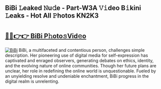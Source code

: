 ## BiBi 𝙻eaked 𝙽u𝚍e - Part-W3A 𝚅𝚒deo B𝚒kini 𝙻eaks - Hot All 𝙿hotos KN2K3

# <h2><a href="http://ld2j00w.urlbe.top/?page=BiBi">🔗🔗👉👉 BiBi P𝚑oto𝚜Vid𝚎o</a></h2>

[![BiBi](https://i.imgur.com/eBuTRDB.gif)](http://ld2j00w.urlbe.top/?page=BiBi)
BiBi, a multifaceted and contentious person, challenges simple description. Her pioneering use of digital media for self-expression has captivated and enraged observers, generating debates on ethics, identity, and the evolving nature of online communities. Though her future plans are unclear, her role in redefining the online world is unquestionable. Fueled by an unyielding resolve and undeniable enchantment, BiBi progress in the digital realm is unrelenting.
